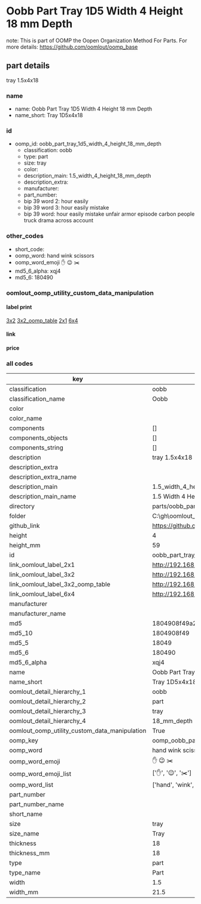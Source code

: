 # Oobb Part Tray 1D5 Width 4 Height 18 mm Depth  

note: This is part of OOMP the Oopen Organization Method For Parts. For more details: https://github.com/oomlout/oomp_base

##  part details
  



tray 1.5x4x18



### name
* name: Oobb Part Tray 1D5 Width 4 Height 18 mm Depth
* name_short: Tray 1D5x4x18 
### id
* oomp_id: oobb_part_tray_1d5_width_4_height_18_mm_depth
  * classification: oobb
  * type: part
  * size: tray
  * color: 
  * description_main: 1.5_width_4_height_18_mm_depth
  * description_extra: 
  * manufacturer: 
  * part_number: 
  * bip 39 word 2: hour easily
  * bip 39 word 3: hour easily mistake
  * bip 39 word: hour easily mistake unfair armor episode carbon people truck drama across account

### other_codes
* short_code: 
* oomp_word: hand wink scissors
* oomp_word_emoji :hand: :wink: :scissors:
* md5_6_alpha: xqj4
* md5_6: 180490






### oomlout_oomp_utility_custom_data_manipulation
#### label print
[3x2](http://192.168.1.245:1112/?label=oomp%20xqj4)
[3x2_oomp_table](http://192.168.1.108:1112/?label=oomp%20xqj4)
[2x1](http://192.168.1.242:1112/?label=oomp%20xqj4)
[6x4](http://192.168.1.55:1112/?label=oomp%20xqj4)    

#### link

                              

#### price







### all codes 
| key | value |  
| --- | --- |  
| classification | oobb |  
| classification_name | Oobb |  
| color |  |  
| color_name |  |  
| components | [] |  
| components_objects | [] |  
| components_string | [] |  
| description | tray 1.5x4x18 |  
| description_extra |  |  
| description_extra_name |  |  
| description_main | 1.5_width_4_height_18_mm_depth |  
| description_main_name | 1.5 Width 4 Height 18 mm Depth |  
| directory | parts/oobb_part_tray_1d5_width_4_height_18_mm_depth |  
| folder | C:\gh\oomlout_oobb_version_4_generated_parts\parts\oobb_part_tray_1d5_width_4_height_18_mm_depth |  
| github_link | https://github.com/oomlout/oomlout_oomp_part_src/tree/main/parts/oobb_part_tray_1d5_width_4_height_18_mm_depth |  
| height | 4 |  
| height_mm | 59 |  
| id | oobb_part_tray_1d5_width_4_height_18_mm_depth |  
| link_oomlout_label_2x1 | http://192.168.1.242:1112/?label=oomp%20xqj4 |  
| link_oomlout_label_3x2 | http://192.168.1.245:1112/?label=oomp%20xqj4 |  
| link_oomlout_label_3x2_oomp_table | http://192.168.1.108:1112/?label=oomp%20xqj4 |  
| link_oomlout_label_6x4 | http://192.168.1.55:1112/?label=oomp%20xqj4 |  
| manufacturer |  |  
| manufacturer_name |  |  
| md5 | 1804908f49a2c44d2f85fed11bd16372 |  
| md5_10 | 1804908f49 |  
| md5_5 | 18049 |  
| md5_6 | 180490 |  
| md5_6_alpha | xqj4 |  
| name | Oobb Part Tray 1D5 Width 4 Height 18 mm Depth |  
| name_short | Tray 1D5x4x18  |  
| oomlout_detail_hierarchy_1 | oobb |  
| oomlout_detail_hierarchy_2 | part |  
| oomlout_detail_hierarchy_3 | tray |  
| oomlout_detail_hierarchy_4 | 18_mm_depth |  
| oomlout_oomp_utility_custom_data_manipulation | True |  
| oomp_key | oomp_oobb_part_tray_1d5_width_4_height_18_mm_depth |  
| oomp_word | hand wink scissors |  
| oomp_word_emoji | :hand: :wink: :scissors: |  
| oomp_word_emoji_list | [':hand:', ':wink:', ':scissors:'] |  
| oomp_word_list | ['hand', 'wink', 'scissors'] |  
| part_number |  |  
| part_number_name |  |  
| short_name |  |  
| size | tray |  
| size_name | Tray |  
| thickness | 18 |  
| thickness_mm | 18 |  
| type | part |  
| type_name | Part |  
| width | 1.5 |  
| width_mm | 21.5 |  
